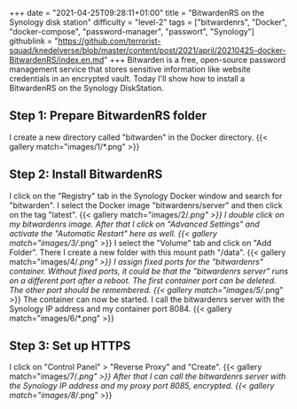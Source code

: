 +++
date = "2021-04-25T09:28:11+01:00"
title = "BitwardenRS on the Synology disk station"
difficulty = "level-2"
tags = ["bitwardenrs", "Docker", "docker-compose", "password-manager", "passwort", "Synology"]
githublink = "https://github.com/terrorist-squad/knedelverse/blob/master/content/post/2021/april/20210425-docker-BitwardenRS/index.en.md"
+++
Bitwarden is a free, open-source password management service that stores sensitive information like website credentials in an encrypted vault. Today I'll show how to install a BitwardenRS on the Synology DiskStation.
## Step 1: Prepare BitwardenRS folder
I create a new directory called "bitwarden" in the Docker directory.
{{< gallery match="images/1/*.png" >}}

## Step 2: Install BitwardenRS
I click on the "Registry" tab in the Synology Docker window and search for "bitwarden". I select the Docker image "bitwardenrs/server" and then click on the tag "latest".
{{< gallery match="images/2/*.png" >}}
I double click on my bitwardenrs image. After that I click on "Advanced Settings" and activate the "Automatic Restart" here as well.
{{< gallery match="images/3/*.png" >}}
I select the "Volume" tab and click on "Add Folder". There I create a new folder with this mount path "/data".
{{< gallery match="images/4/*.png" >}}
I assign fixed ports for the "bitwardenrs" container. Without fixed ports, it could be that the "bitwardenrs server" runs on a different port after a reboot. The first container port can be deleted. The other port should be remembered.
{{< gallery match="images/5/*.png" >}}
The container can now be started. I call the bitwardenrs server with the Synology IP address and my container port 8084.
{{< gallery match="images/6/*.png" >}}

## Step 3: Set up HTTPS
I click on "Control Panel" > "Reverse Proxy" and "Create".
{{< gallery match="images/7/*.png" >}}
After that I can call the bitwardenrs server with the Synology IP address and my proxy port 8085, encrypted.
{{< gallery match="images/8/*.png" >}}